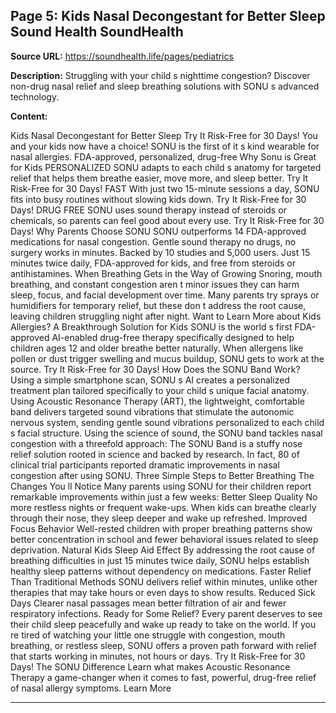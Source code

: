 ## Page 5: Kids Nasal Decongestant for Better Sleep Sound Health SoundHealth

**Source URL:** https://soundhealth.life/pages/pediatrics

**Description:** Struggling with your child s nighttime congestion? Discover non-drug nasal relief and sleep breathing solutions with SONU s advanced technology.

**Content:**

Kids Nasal Decongestant for Better Sleep Try It Risk-Free for 30 Days! You and your kids now have a choice! SONU is the first of it s kind wearable for nasal allergies. FDA-approved, personalized, drug-free Why Sonu is Great for Kids PERSONALIZED SONU adapts to each child s anatomy for targeted relief that helps them breathe easier, move more, and sleep better. Try It Risk-Free for 30 Days! FAST With just two 15-minute sessions a day, SONU fits into busy routines without slowing kids down. Try It Risk-Free for 30 Days! DRUG FREE SONU uses sound therapy instead of steroids or chemicals, so parents can feel good about every use. Try It Risk-Free for 30 Days! Why Parents Choose SONU SONU outperforms 14 FDA-approved medications for nasal congestion. Gentle sound therapy no drugs, no surgery works in minutes. Backed by 10 studies and 5,000 users. Just 15 minutes twice daily, FDA-approved for kids, and free from steroids or antihistamines. When Breathing Gets in the Way of Growing Snoring, mouth breathing, and constant congestion aren t minor issues they can harm sleep, focus, and facial development over time. Many parents try sprays or humidifiers for temporary relief, but these don t address the root cause, leaving children struggling night after night. Want to Learn More about Kids Allergies? A Breakthrough Solution for Kids SONU is the world s first FDA-approved AI-enabled drug-free therapy specifically designed to help children ages 12 and older breathe better naturally. When allergens like pollen or dust trigger swelling and mucus buildup, SONU gets to work at the source. Try It Risk-Free for 30 Days! How Does the SONU Band Work? Using a simple smartphone scan, SONU s AI creates a personalized treatment plan tailored specifically to your child s unique facial anatomy. Using Acoustic Resonance Therapy (ART), the lightweight, comfortable band delivers targeted sound vibrations that stimulate the autonomic nervous system, sending gentle sound vibrations personalized to each child s facial structure. Using the science of sound, the SONU band tackles nasal congestion with a threefold approach: The SONU Band is a stuffy nose relief solution rooted in science and backed by research. In fact, 80 of clinical trial participants reported dramatic improvements in nasal congestion after using SONU. Three Simple Steps to Better Breathing The Changes You ll Notice Many parents using SONU for their children report remarkable improvements within just a few weeks: Better Sleep Quality No more restless nights or frequent wake-ups. When kids can breathe clearly through their nose, they sleep deeper and wake up refreshed. Improved Focus Behavior Well-rested children with proper breathing patterns show better concentration in school and fewer behavioral issues related to sleep deprivation. Natural Kids Sleep Aid Effect By addressing the root cause of breathing difficulties in just 15 minutes twice daily, SONU helps establish healthy sleep patterns without dependency on medications. Faster Relief Than Traditional Methods SONU delivers relief within minutes, unlike other therapies that may take hours or even days to show results. Reduced Sick Days Clearer nasal passages mean better filtration of air and fewer respiratory infections. Ready for Some Relief? Every parent deserves to see their child sleep peacefully and wake up ready to take on the world. If you re tired of watching your little one struggle with congestion, mouth breathing, or restless sleep, SONU offers a proven path forward with relief that starts working in minutes, not hours or days. Try It Risk-Free for 30 Days! The SONU Difference Learn what makes Acoustic Resonance Therapy a game-changer when it comes to fast, powerful, drug-free relief of nasal allergy symptoms. Learn More

---
